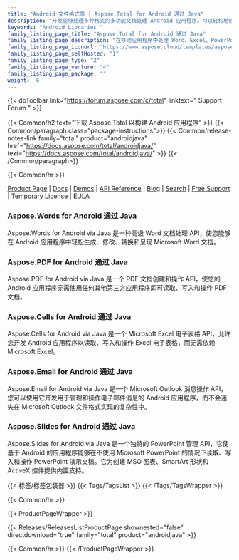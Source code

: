 ```yaml
---
title: "Android 文件格式库 | Aspose.Total for Android 通过 Java"
description: "开发能够处理多种格式的多功能文档处理 Android 应用程序。可以轻松地创建、读取、修改和相互转换格式。"
keywords: "Android Libraries "
family_listing_page_title: "Aspose.Total for Android 通过 Java"
family_listing_page_description: "在移动应用程序中处理 Word、Excel、PowerPoint 和其他格式。它适用于 Android OS 2.3 或更高版本。"
family_listing_page_iconurl: "https://www.aspose.cloud/templates/aspose/App_Themes/V3/images/total/272x272/aspose_total-for-android-min.png"
family_listing_page_selfHosted: "1"
family_listing_page_type: "2"
family_listing_page_venture: "4"
family_listing_page_package: ""
weight:  6
---
```


{{< dbToolbar link="https://forum.aspose.com/c/total" linktext=" Support Forum " >}}

{{< Common/h2 text="下载 Aspose.Total 以构建 Android 应用程序"  >}}
{{< Common/paragraph class="package-instructions">}}
{{< Common/release-notes-link family="total" product="androidjava" href="https://docs.aspose.com/total/androidjava/" text="https://docs.aspose.com/total/androidjava/"  >}}
{{< /Common/paragraph>}}

{{< Common/hr >}}

[Product Page](https://products.aspose.com/total/android-java/) | [Docs](https://docs.aspose.com/total/androidjava/) | [Demos](https://products.aspose.app/total/family) | [API Reference](https://reference.aspose.com/) | [Blog](https://blog.aspose.com/categories/aspose.total-product-family/) | [Search](https://search.aspose.com/) | [Free Support](https://forum.aspose.com/c/total/7) | [Temporary License](https://purchase.aspose.com/temporary-license) | [EULA](https://about.aspose.com/legal/eula/)

### Aspose.Words for Android 通过 Java

Aspose.Words for Android via Java 是一种高级 Word 文档处理 API，使您能够在 Android 应用程序中轻松生成、修改、转换和呈现 Microsoft Word 文档。

### Aspose.PDF for Android 通过 Java

Aspose.PDF for Android via Java 是一个 PDF 文档创建和操作 API，使您的 Android 应用程序无需使用任何其他第三方应用程序即可读取、写入和操作 PDF 文档。

### Aspose.Cells for Android 通过 Java

Aspose.Cells for Android via Java 是一个 Microsoft Excel 电子表格 API，允许您开发 Android 应用程序以读取、写入和操作 Excel 电子表格，而无需依赖 Microsoft Excel。

### Aspose.Email for Android 通过 Java

Aspose.Email for Android via Java 是一个 Microsoft Outlook 消息操作 API，您可以使用它开发用于管理和操作电子邮件消息的 Android 应用程序，而不会迷失在 Microsoft Outlook 文件格式实现的复杂性中。

### Aspose.Slides for Android 通过 Java

Aspose.Slides for Android via Java 是一个独特的 PowerPoint 管理 API，它使基于 Android 的应用程序能够在不使用 Microsoft PowerPoint 的情况下读取、写入和操作 PowerPoint 演示文稿。它为创建 MSO 图表、SmartArt 形状和 ActiveX 控件提供内置支持。

{{< 标签/标签包装器 >}}
{{< Tags/TagsList >}}
{{< /Tags/TagsWrapper >}}

{{< Common/hr >}}

{{< ProductPageWrapper >}}

<!-- ReleasesListProductPage-->

{{< Releases/ReleasesListProductPage shownested="false"  directdownload="true" family="total" product="androidjava" >}}

<!-- /ReleasesListProductPage-->

{{< Common/hr >}}
{{< /ProductPageWrapper >}}


